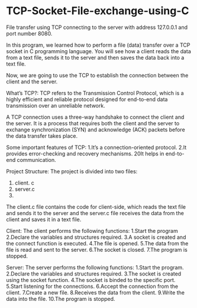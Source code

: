 # TCP-Socket-File-exchange-using-C
File transfer using TCP connecting to the server with address 127.0.0.1 and port number 8080.

In this program, we learned how to perform a file (data) transfer over a TCP socket in C programming language. You will see how a client reads the data from a text file, sends it to the server and then saves the data back into a text file.

Now, we are going to use the TCP to establish the connection between the client and the server.

What’s TCP?: TCP refers to the Transmission Control Protocol, which is a highly efficient and reliable protocol designed for end-to-end data transmission over an unreliable network. 

A TCP connection uses a three-way handshake to connect the client and the server. It is a process that requires both the client and the server to exchange synchronization (SYN) and acknowledge (ACK) packets before the data transfer takes place.

Some important features of TCP:
1.It’s a connection-oriented protocol.
2.It provides error-checking and recovery mechanisms.
20It helps in end-to-end communication.
 
 
Project Structure:
The project is divided into two files:
1. client. c
2. server.c
3. 
The client.c file contains the code for client-side, which reads the text file and sends it to the server and the server.c file receives the data from the client and saves it in a text file.

Client:
The client performs the following functions:
1.Start the program
2.Declare the variables and structures required.
3.A socket is created and the connect function is executed.
4.The file is opened.
5.The data from the file is read and sent to the server.
6.The socket is closed.
7.The program is stopped.

Server:
The server performs the following functions:
1.Start the program.
2.Declare the variables and structures required.
3.The socket is created using the socket function.
4.The socket is binded to the specific port.
5.Start listening for the connections.
6.Accept the connection from the client.
7.Create a new file.
8.Receives the data from the client.
9.Write the data into the file.
10.The program is stopped.
